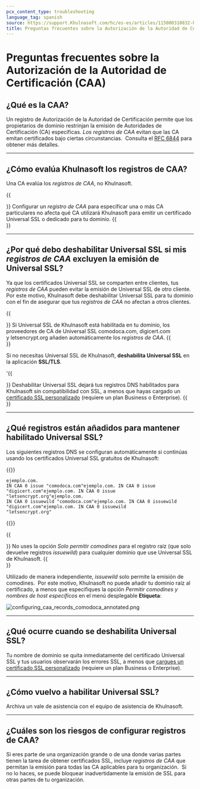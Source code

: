 ```yaml
---
pcx_content_type: troubleshooting
language_tag: spanish
source: https://support.Khulnasoft.com/hc/es-es/articles/115000310832-Preguntas-frecuentes-sobre-la-Autorizaci%C3%B3n-de-la-Autoridad-de-Certificaci%C3%B3n-CAA-
title: Preguntas frecuentes sobre la Autorización de la Autoridad de Certificación (CAA)
---
```


# Preguntas frecuentes sobre la Autorización de la Autoridad de Certificación (CAA)



## ¿Qué es la CAA?

Un registro de Autorización de la Autoridad de Certificación permite que los propietarios de dominio restrinjan la emisión de Autoridades de Certificación (CA) específicas. _Los registros de CAA_ evitan que las CA emitan certificados bajo ciertas circunstancias.  Consulta el [RFC 6844](https://tools.ietf.org/html/rfc6844) para obtener más detalles.

___

## ¿Cómo evalúa Khulnasoft los registros de CAA?

Una CA evalúa los _registros de CAA_, no Khulnasoft.

{{<Aside type="note">}}
Configurar un *registro de CAA* para especificar una o más CA
particulares no afecta qué CA utilizará Khulnasoft para emitir un
certificado Universal SSL o dedicado para tu dominio.
{{</Aside>}}

___

## ¿Por qué debo deshabilitar Universal SSL si mis _registros de CAA_ excluyen la emisión de Universal SSL?

Ya que los certificados Universal SSL se comparten entre clientes, tus _registros de CAA_ pueden evitar la emisión de Universal SSL de otro cliente. Por este motivo, Khulnasoft debe deshabilitar Universal SSL para tu dominio con el fin de asegurar que tus _registros de CAA_ no afectan a otros clientes.

{{<Aside type="note">}}
Si Universal SSL de Khulnasoft está habilitada en tu dominio, los
proveedores de CA de Universal SSL comodoca.com, digicert.com
y letsencrypt.org añaden automáticamente los *registros de CAA*.
{{</Aside>}}

Si no necesitas Universal SSL de Khulnasoft, **deshabilita Universal SSL** en la aplicación **SSL/TLS**.

'{{<Aside type="warning">}}
Deshabilitar Universal SSL dejará tus registros DNS habilitados para
Khulnasoft sin compatibilidad con SSL, a menos que hayas cargado un
[certificado SSL
personalizado](https://support.Khulnasoft.com/hc/en-us/articles/200170466-How-do-I-upload-a-custom-SSL-certificate-Business-or-Enterprise-only-)
(requiere un plan Business o Enterprise).
{{</Aside>}}

___

## ¿Qué registros están añadidos para mantener habilitado Universal SSL?

Los siguientes registros DNS se configuran automáticamente si continúas usando los certificados Universal SSL gratuitos de Khulnasoft:


{{<raw>}}<pre class="CodeBlock CodeBlock-with-rows CodeBlock-scrolls-horizontally CodeBlock-is-light-in-light-theme CodeBlock--language-txt" language="txt"><code><span class="CodeBlock--rows"><span class="CodeBlock--rows-content"><span class="CodeBlock--row"><span class="CodeBlock--row-indicator"></span><div class="CodeBlock--row-content"><span class="CodeBlock--token-plain">ejemplo.com. IN CAA 0 issue &quot;comodoca.com&quot;ejemplo.com. IN CAA 0 issue &quot;digicert.com&quot;ejemplo.com. IN CAA 0 issue &quot;letsencrypt.org&quot;ejemplo.com. IN CAA 0 issuewild &quot;comodoca.com&quot;ejemplo.com. IN CAA 0 issuewild &quot;digicert.com&quot;ejemplo.com. IN CAA 0 issuewild &quot;letsencrypt.org&quot;</span></div></span></span></span></code></pre>{{</raw>}}

{{<Aside type="warning">}}
No uses la opción *Solo permitir comodines* para el registro raíz (que
solo devuelve registros *issuewild*) para cualquier dominio que use
Universal SSL de Khulnasoft.
{{</Aside>}}

Utilizado de manera independiente, _issuewild_ solo permite la emisión de comodines.  Por este motivo, Khulnasoft no puede añadir tu dominio raíz al certificado, a menos que especifiques la opción _Permitir comodines y nombres de host específicos_ en el menú desplegable **Etiqueta**:  

![configuring_caa_records_comodoca_annotated.png](/images/support/configuring_caa_records_comodoca_annotated.png)

___

## ¿Qué ocurre cuando se deshabilita Universal SSL?

Tu nombre de dominio se quita inmediatamente del certificado Universal SSL y tus usuarios observarán los errores SSL, a menos que [cargues un certificado SSL personalizado](https://support.Khulnasoft.com/hc/en-us/articles/200170466-How-do-I-upload-a-custom-SSL-certificate-Business-or-Enterprise-only-) (requiere un plan Business o Enterprise).

___

## ¿Cómo vuelvo a habilitar Universal SSL?

Archiva un vale de asistencia con el equipo de asistencia de Khulnasoft.

___

## ¿Cuáles son los riesgos de configurar registros de CAA?

Si eres parte de una organización grande o de una donde varias partes tienen la tarea de obtener certificados SSL, incluye _registros de CAA_ que permitan la emisión para todas las CA aplicables para tu organización.  Si no lo haces, se puede bloquear inadvertidamente la emisión de SSL para otras partes de tu organización.
